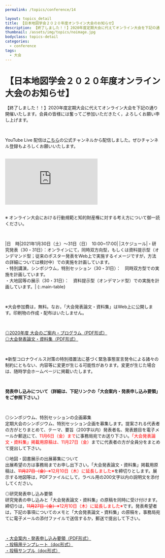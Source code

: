 ```yaml
---
permalink: /topics/conference/14

layout: topics_detail
title: 【日本地図学会２０２０年度オンライン大会のお知らせ】
description: 【終了しました！！】2020年度定期大会に代えてオンライン大会を下記の通り開催いたします。会員の皆様には奮ってご参加いただきたく，よろしくお願い申し上げます。
thumbnail: /assets/img/topics/noimage.jpg
bodyclass: topics-detail
categories:
  - conference
tags:
  - 大会
---
```


# 【日本地図学会２０２０年度オンライン大会のお知らせ】
【終了しました！！】2020年度定期大会に代えてオンライン大会を下記の通り開催いたします。会員の皆様には奮ってご参加いただきたく，よろしくお願い申し上げます。

<br>

YouTube Live 配信は[こちら](https://www.youtube.com/channel/UCrRHJSwaeLorh20R-GRUiwg)の公式チャンネルから配信しました。ぜひチャンネル登録もよろしくお願いいたします。

<br>

<div class="yt-wrap">
  <iframe src="https://www.youtube.com/embed/videoseries?list=PLdYqy8evndLBWI_odNrKO0lZMPGQ330eE" title="YouTube video player" frameborder="0" allow="accelerometer; autoplay; clipboard-write; encrypted-media; gyroscope; picture-in-picture" allowfullscreen></iframe>
</div>

<br>

※ オンライン大会における行動規範と知的財産権に対する考え方について御一読ください。

<br>

|日　時|2021年1月30日（土）～31日（日）　10:00~17:00|
|スケジュール|・研究発表（30・31日）：オンラインにて，同時双方向型，もしくは資料提示型（オンデマンド型；従来のポスター発表をWeb上で実施するイメージですが，方法の詳細については検討中）での実施を計画しています。<br>・特別講演，シンポジウム，特別セッション（30・31日）：　同時双方型での実施を計画しています。<br>・大地図等の展示（30・31日）：　資料提示型（オンデマンド型）での実施を計画しています。|
{:.main-table}

<br>

※大会参加費は，無料。なお，「大会発表論文・資料集」はWeb上に公開します。印刷物の作成・配布はいたしません。

<br>

[◎2020年度 大会のご案内・プログラム（PDF形式）](../../archive/file/program/program2020.pdf)<br>
[◎大会発表論文・資料集（PDF形式）](../../archive/file/program/proceedings2020.pdf)

<br>

※新型コロナウイルス対策の特別措置法に基づく緊急事態宣言発令による諸々の制約にともない、内容等に変更が生じる可能性があります。変更が生じた場合は、随時学会ホームページに掲載いたします。

<br>

**発表申し込みについて（詳細は、下記リンクの「大会案内・発表申し込み要領」をご参照下さい。）**

<br>

◎シンポジウム、特別セッションの企画募集<br>
定期大会のシンポジウム、特別セッション企画を募集します。提案される代表者の方がとりまとめて、テーマ、要旨（200字以内）発表者名、発表題目を電子メールか郵送にて、<font color="#ff0000">11月6日（金）まで</font>に事務局宛でお送り下さい。<font color="#ff0000">「大会発表論文・資料集」掲載用原稿は、11月27日（金）</font>までに代表者の方が全員分をまとめて提出して下さい。

◎地図・図書展示の出展募集について<br>
出展希望の方は事務局までお申し出下さい。「大会発表論文・資料集」掲載用原稿は、<font color="#ff0000"><s>11月27日（金）</s>※12月10日（木）に延長しました※</font>を締切りとします。展示する地図等は，PDFファイルにして，ラベル用の200文字以内の説明文を添付してください。

◎研究発表申し込み要領<br>
研究発表の申し込みと「大会発表論文・資料集」の原稿を同時に受け付けます。締切りは，<font color="#ff0000"><s>11月27日（金）</s>※12月10日（木）に延長しました※</font>です。発表希望者は，下記の事項についてのメモと「大会発表論文・資料集」の原稿を，事務局宛てに電子メールの添付ファイルで送信するか，郵送で提出して下さい。

<br>

[・大会案内・発表申し込み要領（PDF形式）](../../archive/file/entry/entryguide2020.pdf)<br>
[・投稿用テンプレート（doc形式）](../../archive/file/entry/Templete2020JCA.doc)<br>
[・投稿サンプル（doc形式）](../../archive/file/entry/Sample2020JCA.doc)
